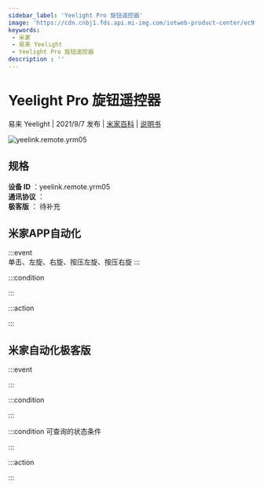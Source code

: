 ```yaml
---
sidebar_label: 'Yeelight Pro 旋钮遥控器'
image: 'https://cdn.cnbj1.fds.api.mi-img.com/iotweb-product-center/ec9f0c15e6f4f3dd5efbd81b3617aaca_1625204829072.png?GalaxyAccessKeyId=AKVGLQWBOVIRQ3XLEW&Expires=9223372036854775807&Signature=RE+f36Idg/DrYsvin8TDDH+S2Eg='
keywords: 
 - 米家
 - 易来 Yeelight
 - Yeelight Pro 旋钮遥控器
description : ''
---
```

# Yeelight Pro 旋钮遥控器

易来 Yeelight | 2021/9/7 发布 | [米家百科](https://home.mi.com/webapp/content/baike/product/index.html?model=yeelink.remote.yrm05) | [说明书](https://home.mi.com/views/introduction.html?model=yeelink.remote.yrm05&region=cn)

![yeelink.remote.yrm05](https://cdn.cnbj1.fds.api.mi-img.com/iotweb-product-center/ec9f0c15e6f4f3dd5efbd81b3617aaca_1625204829072.png?GalaxyAccessKeyId=AKVGLQWBOVIRQ3XLEW&Expires=9223372036854775807&Signature=RE+f36Idg/DrYsvin8TDDH+S2Eg=)

## 规格  
> 
**设备 ID** ：yeelink.remote.yrm05  
**通讯协议** ：  
**极客版**  ： 待补充 


## 米家APP自动化  

:::event  
单击、左旋、右旋、按压左旋、按压右旋
:::

:::condition  

:::

:::action   

:::

## 米家自动化极客版  

:::event  

:::

:::condition  

:::

:::condition 可查询的状态条件  

:::

:::action  

:::

        
